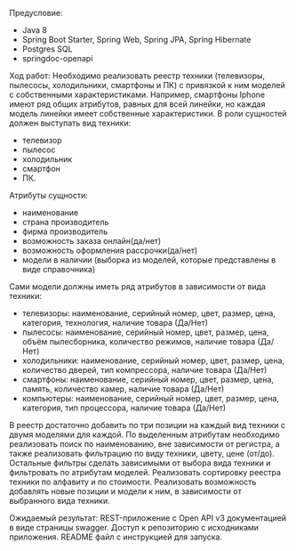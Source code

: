 Предусловие:
- Java 8
- Spring Boot Starter, Spring Web, Spring JPA, Spring Hibernate
- Postgres SQL
- springdoc-openapi


Ход работ:
Необходимо реализовать реестр техники (телевизоры, пылесосы, холодильники, смартфоны и ПК) с привязкой к ним моделей с 
собственными характеристиками. Например, смартфоны Iphone имеют ряд общих атрибутов, равных для всей линейки, но каждая 
модель линейки имеет собственные характеристики.
В роли сущностей должен выступать вид техники: 
- телевизор
- пылесос
- холодильник
- смартфон
- ПК.

Атрибуты сущности: 
- наименование
- страна производитель
- фирма производитель
- возможность заказа онлайн(да/нет)
- возможность оформления рассрочки(да/нет)
- модели в наличии (выборка из моделей, которые представлены в виде справочника)

Сами модели должны иметь ряд атрибутов в зависимости от вида техники:
- телевизоры: наименование, серийный номер, цвет, размер, цена, категория, технология, наличие товара (Да/Нет)
- пылесосы: наименование, серийный номер, цвет, размер, цена, объём пылесборника, количество режимов, наличие товара (Да/Нет)
- холодильники: наименование, серийный номер, цвет, размер, цена, количество дверей, тип компрессора, наличие товара (Да/Нет)
- смартфоны: наименование, серийный номер, цвет, размер, цена, память, количество камер, наличие товара (Да/Нет)
- компьютеры: наименование, серийный номер, цвет, размер, цена, категория, тип процессора, наличие товара (Да/Нет)

В реестр достаточно добавить по три позиции на каждый вид техники с двумя моделями для каждой.
По выделенным атрибутам необходимо реализовать поиск по наименованию, вне зависимости от регистра, а также реализовать 
фильтрацию по виду техники, цвету, цене (от/до). Остальные фильтры сделать зависимыми от выбора вида техники и 
фильтровать по атрибутам моделей.
Реализовать сортировку реестра техники по алфавиту и по стоимости.
Реализовать возможность добавлять новые позиции и модели к ним, в зависимости от выбранного вида техники.

Ожидаемый результат:
REST-приложение с Open API v3 документацией в виде страницы swagger. Доступ к репозиторию с исходниками приложения. 
README файл с инструкцией для запуска.
